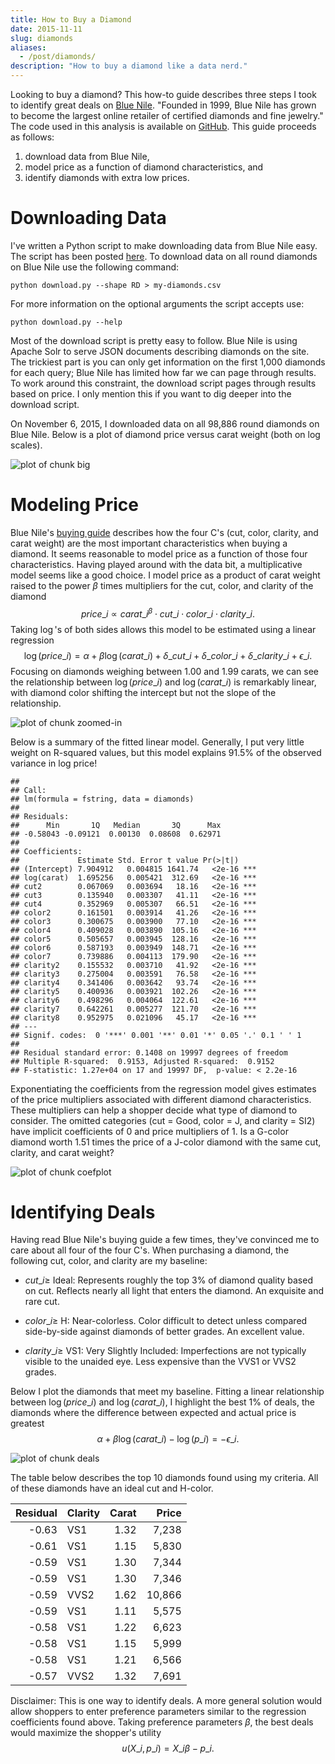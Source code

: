```yaml
---
title: How to Buy a Diamond
date: 2015-11-11
slug: diamonds
aliases:
  - /post/diamonds/
description: "How to buy a diamond like a data nerd."
---
```


Looking to buy a diamond? This how-to guide describes three
steps I took to identify great deals on [Blue
Nile][blue-nile]. "Founded in 1999, Blue Nile has grown to become the
largest online retailer of certified diamonds and fine jewelry." The
code used in this analysis is available on [GitHub][repo]. This guide
proceeds as follows:

1.  download data from Blue Nile,
2.  model price as a function of diamond characteristics, and
3.  identify diamonds with extra low prices.

# Downloading Data

I've written a Python script to make downloading data from Blue Nile
easy. The script has been posted [here][download.py]. To download data
on all round diamonds on Blue Nile use the following command:

    python download.py --shape RD > my-diamonds.csv

For more information on the optional arguments the script accepts use:

    python download.py --help

Most of the download script is pretty easy to follow. Blue Nile is
using Apache Solr to serve JSON documents describing diamonds on
the site. The trickiest part is you can only get information on the
first 1,000 diamonds for each query; Blue Nile has limited how far we
can page through results. To work around this constraint, the download
script pages through results based on price. I only mention this if
you want to dig deeper into the download script.



On November 6, 2015, I downloaded data on all
98,886 round diamonds on Blue Nile. Below is a
plot of diamond price versus carat weight (both on log scales).

![plot of chunk big](./big-1.png) 

# Modeling Price

Blue Nile's [buying guide][buying-guide] describes how the four C's
(cut, color, clarity, and carat weight) are the most important
characteristics when buying a diamond. It seems reasonable to model
price as a function of those four characteristics. Having played
around with the data bit, a multiplicative model seems like a good
choice. I model price as a product of carat weight raised to the power
$\beta$ times multipliers for the cut, color, and clarity of the
diamond
$$
price\_i \propto carat\_i^\beta \cdot cut\_i \cdot color\_i \cdot clarity\_i.
$$
Taking $\log$'s of both sides allows this model to be estimated using
a linear regression
$$
\log(price\_i) = \alpha + \beta \log(carat\_i) + \delta\_{cut\_i} +
\delta\_{color\_i} + \delta\_{clarity\_i} + \epsilon\_i.
$$
Focusing on diamonds weighing between 1.00 and 1.99 carats, we can see
the relationship between $\log(price\_i)$ and $\log(carat\_i)$ is
remarkably linear, with diamond color shifting the intercept but not
the slope of the relationship.

![plot of chunk zoomed-in](./zoomed-in-1.png) 

Below is a summary of the fitted linear model. Generally, I put very
little weight on R-squared values, but this model explains 91.5% of
the observed variance in log price!


```
## 
## Call:
## lm(formula = fstring, data = diamonds)
## 
## Residuals:
##      Min       1Q   Median       3Q      Max 
## -0.58043 -0.09121  0.00130  0.08608  0.62971 
## 
## Coefficients:
##             Estimate Std. Error t value Pr(>|t|)    
## (Intercept) 7.904912   0.004815 1641.74   <2e-16 ***
## log(carat)  1.695256   0.005421  312.69   <2e-16 ***
## cut2        0.067069   0.003694   18.16   <2e-16 ***
## cut3        0.135940   0.003307   41.11   <2e-16 ***
## cut4        0.352969   0.005307   66.51   <2e-16 ***
## color2      0.161501   0.003914   41.26   <2e-16 ***
## color3      0.300675   0.003900   77.10   <2e-16 ***
## color4      0.409028   0.003890  105.16   <2e-16 ***
## color5      0.505657   0.003945  128.16   <2e-16 ***
## color6      0.587193   0.003949  148.71   <2e-16 ***
## color7      0.739886   0.004113  179.90   <2e-16 ***
## clarity2    0.155532   0.003710   41.92   <2e-16 ***
## clarity3    0.275004   0.003591   76.58   <2e-16 ***
## clarity4    0.341406   0.003642   93.74   <2e-16 ***
## clarity5    0.400936   0.003921  102.26   <2e-16 ***
## clarity6    0.498296   0.004064  122.61   <2e-16 ***
## clarity7    0.642261   0.005277  121.70   <2e-16 ***
## clarity8    0.952975   0.021096   45.17   <2e-16 ***
## ---
## Signif. codes:  0 '***' 0.001 '**' 0.01 '*' 0.05 '.' 0.1 ' ' 1
## 
## Residual standard error: 0.1408 on 19997 degrees of freedom
## Multiple R-squared:  0.9153,	Adjusted R-squared:  0.9152 
## F-statistic: 1.27e+04 on 17 and 19997 DF,  p-value: < 2.2e-16
```

Exponentiating the coefficients from the regression model gives
estimates of the price multipliers associated with different diamond
characteristics. These multipliers can help a shopper decide what type
of diamond to consider. The omitted categories (cut = Good, color = J,
and clarity = SI2) have implicit coefficients of 0 and price
multipliers of 1. Is a G-color diamond worth
1.51 times the price of a J-color
diamond with the same cut, clarity, and carat weight?

![plot of chunk coefplot](./coefplot-1.png) 

# Identifying Deals

Having read Blue Nile's buying guide a few times, they've convinced me
to care about all four of the four C's. When purchasing a diamond, the
following cut, color, and clarity are my baseline:

* $cut\_i \ge$ Ideal: Represents roughly the top 3% of diamond quality
  based on cut. Reflects nearly all light that enters the diamond. An
  exquisite and rare cut.

* $color\_i \ge$ H: Near-colorless. Color difficult to detect unless
  compared side-by-side against diamonds of better grades. An
  excellent value.

* $clarity\_i \ge$ VS1: Very Slightly Included: Imperfections are not
  typically visible to the unaided eye. Less expensive than the VVS1
  or VVS2 grades.

Below I plot the diamonds that meet my baseline. Fitting a linear
relationship between $\log(price\_i)$ and $\log(carat\_i)$, I highlight
the best 1% of deals, the diamonds where the difference between
expected and actual price is greatest
$$
\alpha + \beta \log(carat\_i) - \log(p\_i) = -\epsilon\_i.
$$

![plot of chunk deals](./deals-1.png) 

The table below describes the top 10 diamonds found using my
criteria. All of these diamonds have an ideal cut and H-color.

| Residual|Clarity | Carat|  Price|
|--------:|:-------|-----:|------:|
|    -0.63|VS1     |  1.32|  7,238|
|    -0.61|VS1     |  1.15|  5,830|
|    -0.59|VS1     |  1.30|  7,344|
|    -0.59|VS1     |  1.30|  7,346|
|    -0.59|VVS2    |  1.62| 10,866|
|    -0.59|VS1     |  1.11|  5,575|
|    -0.58|VS1     |  1.22|  6,623|
|    -0.58|VS1     |  1.15|  5,999|
|    -0.58|VS1     |  1.21|  6,566|
|    -0.57|VVS2    |  1.32|  7,691|

Disclaimer: This is one way to identify deals. A more general solution
would allow shoppers to enter preference parameters similar to the
regression coefficients found above. Taking preference parameters
$\beta$, the best deals would maximize the shopper's utility
$$
u(X\_i, p\_i) = X\_i \beta - p\_i.
$$

[blue-nile]: http://www.bluenile.com/
[solr]: http://lucene.apache.org/solr/
[buying-guide]: http://www.bluenile.com/education/diamonds/
[delta-method]: http://www.ats.ucla.edu/stat/r/faq/deltamethod.htm
[repo]: https://github.com/amarder/diamonds
[download.py]: https://github.com/amarder/diamonds/blob/master/download.py

